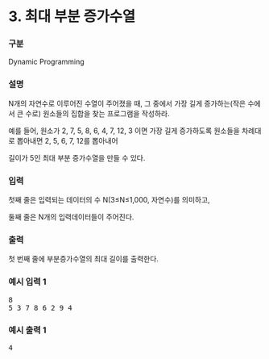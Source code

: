 # 3. 최대 부분 증가수열

### 구분

<p>Dynamic Programming</p>

### 설명

<p>N개의 자연수로 이루어진 수열이 주어졌을 때, 그 중에서 가장 길게 증가하는(작은 수에서 큰 수로) 원소들의 집합을 찾는 프로그램을 작성하라.</p>

<p>예를 들어, 원소가 2, 7, 5, 8, 6, 4, 7, 12, 3 이면 가장 길게 증가하도록 원소들을 차례대로 뽑아내면 2, 5, 6, 7, 12를 뽑아내어</p>

<p>길이가 5인 최대 부분 증가수열을 만들 수 있다.</p>

### 입력

<p>첫째 줄은 입력되는 데이터의 수 N(3≤N≤1,000, 자연수)를 의미하고,</p>

<p>둘째 줄은 N개의 입력데이터들이 주어진다.</p>

### 출력

<p>첫 번째 줄에 부분증가수열의 최대 길이를 출력한다.</p>

### 예시 입력 1

<pre>8
5 3 7 8 6 2 9 4</pre>

### 예시 출력 1

<pre>4</pre>